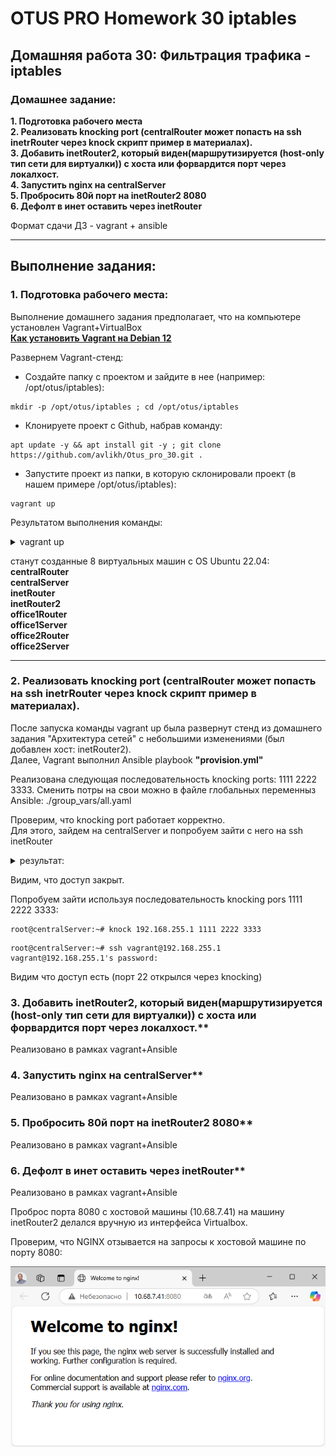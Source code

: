 # OTUS PRO Homework 30 iptables

## Домашняя работа 30: Фильтрация трафика - iptables

### Домашнее задание:
**1. Подготовка рабочего места**   
**2. Реализовать knocking port (centralRouter может попасть на ssh inetrRouter через knock скрипт пример в материалах).**   
**3. Добавить inetRouter2, который виден(маршрутизируется (host-only тип сети для виртуалки)) с хоста или форвардится порт через локалхост.**   
**4. Запустить nginx на centralServer**     
**5. Пробросить 80й порт на inetRouter2 8080**     
**6. Дефолт в инет оставить через inetRouter**
     
     
      
Формат сдачи ДЗ - vagrant + ansible  

---
## Выполнение задания:
### 1. Подготовка рабочего места:
Выполнение домашнего задания предполагает, что на компьютере установлен Vagrant+VirtualBox   
**[Как установить Vagrant на Debian 12](https://github.com/avlikh/Install_Vagrant_Debian12/blob/main/README.md)**   

Развернем Vagrant-стенд:
  - Создайте папку с проектом и зайдите в нее (например: /opt/otus/iptables):
```
mkdir -p /opt/otus/iptables ; cd /opt/otus/iptables
```
  - Клонируете проект с Github, набрав команду:
```
apt update -y && apt install git -y ; git clone https://github.com/avlikh/Otus_pro_30.git .
```
  - Запустите проект из папки, в которую склонировали проект (в нашем примере /opt/otus/iptables):
```
vagrant up
```
Результатом выполнения команды: 
<details>
<summary> vagrant up</summary> 

```
root@deb4likh:/opt/otus/iptables# vagrant up
Bringing machine 'inetRouter' up with 'virtualbox' provider...
Bringing machine 'inetRouter2' up with 'virtualbox' provider...
Bringing machine 'centralRouter' up with 'virtualbox' provider...
Bringing machine 'centralServer' up with 'virtualbox' provider...
Bringing machine 'office1Router' up with 'virtualbox' provider...
Bringing machine 'office1Server' up with 'virtualbox' provider...
Bringing machine 'office2Router' up with 'virtualbox' provider...
Bringing machine 'office2Server' up with 'virtualbox' provider...
==> inetRouter: You assigned a static IP ending in ".1" or ":1" to this machine.
==> inetRouter: This is very often used by the router and can cause the
==> inetRouter: network to not work properly. If the network doesn't work
==> inetRouter: properly, try changing this IP.
==> inetRouter: Importing base box 'bento/ubuntu-22.04'...
==> inetRouter: Matching MAC address for NAT networking...
==> inetRouter: You assigned a static IP ending in ".1" or ":1" to this machine.
==> inetRouter: This is very often used by the router and can cause the
==> inetRouter: network to not work properly. If the network doesn't work
==> inetRouter: properly, try changing this IP.
==> inetRouter: Checking if box 'bento/ubuntu-22.04' version '202407.23.0' is up to date...
==> inetRouter: A newer version of the box 'bento/ubuntu-22.04' for provider 'virtualbox' is
==> inetRouter: available! You currently have version '202407.23.0'. The latest is version
==> inetRouter: '202502.21.0'. Run `vagrant box update` to update.
==> inetRouter: Setting the name of the VM: iptables_inetRouter_1745471412869_98892
==> inetRouter: Clearing any previously set network interfaces...
==> inetRouter: Preparing network interfaces based on configuration...
    inetRouter: Adapter 1: nat
    inetRouter: Adapter 2: intnet
    inetRouter: Adapter 3: intnet
    inetRouter: Adapter 8: hostonly
==> inetRouter: Forwarding ports...
    inetRouter: 22 (guest) => 2222 (host) (adapter 1)
==> inetRouter: Running 'pre-boot' VM customizations...
==> inetRouter: Booting VM...
==> inetRouter: Waiting for machine to boot. This may take a few minutes...
    inetRouter: SSH address: 127.0.0.1:2222
    inetRouter: SSH username: vagrant
    inetRouter: SSH auth method: private key
    inetRouter: Warning: Connection reset. Retrying...
    inetRouter: Warning: Remote connection disconnect. Retrying...
    inetRouter:
    inetRouter: Vagrant insecure key detected. Vagrant will automatically replace
    inetRouter: this with a newly generated keypair for better security.
    inetRouter:
    inetRouter: Inserting generated public key within guest...
    inetRouter: Removing insecure key from the guest if it's present...


.................

==> office2Server: Fixed port collision for 22 => 2222. Now on port 2206.
==> office2Server: Clearing any previously set network interfaces...
==> office2Server: Preparing network interfaces based on configuration...
    office2Server: Adapter 1: nat
    office2Server: Adapter 2: intnet
    office2Server: Adapter 8: hostonly
==> office2Server: Forwarding ports...
    office2Server: 22 (guest) => 2206 (host) (adapter 1)
==> office2Server: Running 'pre-boot' VM customizations...
==> office2Server: Booting VM...
==> office2Server: Waiting for machine to boot. This may take a few minutes...
    office2Server: SSH address: 127.0.0.1:2206
    office2Server: SSH username: vagrant
    office2Server: SSH auth method: private key
    office2Server: Warning: Connection reset. Retrying...
    office2Server: Warning: Remote connection disconnect. Retrying...
    office2Server:
    office2Server: Vagrant insecure key detected. Vagrant will automatically replace
    office2Server: this with a newly generated keypair for better security.
    office2Server:
    office2Server: Inserting generated public key within guest...
    office2Server: Removing insecure key from the guest if it's present...
    office2Server: Key inserted! Disconnecting and reconnecting using new SSH key...
==> office2Server: Machine booted and ready!
==> office2Server: Checking for guest additions in VM...
    office2Server: The guest additions on this VM do not match the installed version of
    office2Server: VirtualBox! In most cases this is fine, but in rare cases it can
    office2Server: prevent things such as shared folders from working properly. If you see
    office2Server: shared folder errors, please make sure the guest additions within the
    office2Server: virtual machine match the version of VirtualBox you have installed on
    office2Server: your host and reload your VM.
    office2Server:
    office2Server: Guest Additions Version: 7.0.18
    office2Server: VirtualBox Version: 7.1
==> office2Server: Setting hostname...
==> office2Server: Configuring and enabling network interfaces...
==> office2Server: Mounting shared folders...
    office2Server: /opt/otus/iptables => /vagrant
==> office2Server: Running provisioner: shell...
    office2Server: Running: inline script
==> office2Server: Running provisioner: ansible...
    office2Server: Running ansible-playbook...

PLAY [all] *********************************************************************

TASK [Gathering Facts] *********************************************************
ok: [inetRouter2]
ok: [centralServer]
ok: [office2Router]
ok: [centralRouter]
ok: [office1Router]
ok: [office2Server]
ok: [office1Server]
ok: [inetRouter]

TASK [Installing traceroute and curl packages on hosts] ************************
changed: [centralRouter]
changed: [office1Router]
changed: [centralServer]
changed: [inetRouter2]
changed: [office2Router]
changed: [office2Server]
changed: [office1Server]
changed: [inetRouter]

TASK [Installing knockd package on centralServer and inetRouter] ***************
skipping: [inetRouter2]
skipping: [office2Router]
skipping: [office1Router]
skipping: [centralRouter]
skipping: [office1Server]
skipping: [office2Server]
changed: [centralServer]
changed: [inetRouter]

TASK [Installing NGINX on centralServer] ***************************************
skipping: [inetRouter2]
skipping: [office2Router]
skipping: [office1Router]
skipping: [centralRouter]
skipping: [office1Server]
skipping: [inetRouter]
skipping: [office2Server]
changed: [centralServer]

TASK [Set up forward packages across routers] **********************************
skipping: [inetRouter2]
skipping: [centralServer]
skipping: [office2Router]
skipping: [office1Router]
skipping: [centralRouter]
skipping: [office1Server]
skipping: [inetRouter]
skipping: [office2Server]

TASK [Disabling default route on all hosts except inetRouter and inetRouter2] ***
skipping: [inetRouter2]
changed: [centralServer]
changed: [office1Server]
skipping: [inetRouter]
changed: [office2Router]
changed: [office1Router]
changed: [office2Server]
changed: [centralRouter]

TASK [Route configuring on hosts] **********************************************
changed: [office2Router]
changed: [centralServer]
changed: [office1Router]
changed: [centralRouter]
changed: [office1Server]
changed: [office2Server]
changed: [inetRouter]
changed: [inetRouter2]

PLAY [Configuring inetRouter] **************************************************

TASK [Gathering Facts] *********************************************************
ok: [inetRouter]

TASK [Disabling ufw service] ***************************************************
changed: [inetRouter]

TASK [Installing iptables-persistent service] **********************************
changed: [inetRouter]

TASK [Set up NAT] **************************************************************
changed: [inetRouter]

TASK [Configuring SSH service] *************************************************
ok: [inetRouter]

TASK [Restarting SSH service] **************************************************
changed: [inetRouter]

TASK [Turn on cnockd] **********************************************************
changed: [inetRouter]

TASK [Make /etc/systemd/system/knockd.service] *********************************
changed: [inetRouter]

TASK [Change config /etc/knockd.conf] ******************************************
changed: [inetRouter]

TASK [Start knockd service] ****************************************************
changed: [inetRouter]

PLAY [Configuring inetRouter2] *************************************************

TASK [Gathering Facts] *********************************************************
ok: [inetRouter2]

TASK [Disabling ufw service] ***************************************************
changed: [inetRouter2]

TASK [Installing iptables-persistent service] **********************************
changed: [inetRouter2]

TASK [Set up NAT] **************************************************************
changed: [inetRouter2]

PLAY RECAP *********************************************************************
centralRouter              : ok=4    changed=3    unreachable=0    failed=0    skipped=3    rescued=0    ignored=0
centralServer              : ok=6    changed=5    unreachable=0    failed=0    skipped=1    rescued=0    ignored=0
inetRouter                 : ok=14   changed=11   unreachable=0    failed=0    skipped=3    rescued=0    ignored=0
inetRouter2                : ok=7    changed=5    unreachable=0    failed=0    skipped=4    rescued=0    ignored=0
office1Router              : ok=4    changed=3    unreachable=0    failed=0    skipped=3    rescued=0    ignored=0
office1Server              : ok=4    changed=3    unreachable=0    failed=0    skipped=3    rescued=0    ignored=0
office2Router              : ok=4    changed=3    unreachable=0    failed=0    skipped=3    rescued=0    ignored=0
office2Server              : ok=4    changed=3    unreachable=0    failed=0    skipped=3    rescued=0    ignored=0


```
</details>

станут созданные 8 виртуальных машин с OS Ubuntu 22.04: 
**centralRouter**     
**centralServer**     
**inetRouter**     
**inetRouter2**     
**office1Router**     
**office1Server**     
**office2Router**     
**office2Server**
     
---
### 2. Реализовать knocking port (centralRouter может попасть на ssh inetrRouter через knock скрипт пример в материалах).
После запуска команды vagrant up была развернут стенд из домашнего задания "Архитектура сетей" с небольшими изменениями (был добавлен хост: inetRouter2).     
Далее, Vagrant выполнил Ansible playbook **"provision.yml"** 
      
Реализована следующая последовательность  knocking ports: 1111 2222 3333. Сменить потры на свои можно в файле глобальных переменныз Ansible: ./group_vars/all.yaml     
     
Проверим, что knocking port работает корректно.     
Для этого, зайдем на centralServer и попробуем зайти с него на ssh inetRouter

<details>
<summary> результат: </summary>

```
root@deb4likh:/opt/otus/iptables# vagrant ssh centralServer
Welcome to Ubuntu 22.04.4 LTS (GNU/Linux 5.15.0-116-generic x86_64)

 * Documentation:  https://help.ubuntu.com
 * Management:     https://landscape.canonical.com
 * Support:        https://ubuntu.com/pro

 System information as of Thu Apr 24 12:30:23 PM UTC 2025

  System load:           0.0
  Usage of /:            13.2% of 30.34GB
  Memory usage:          24%
  Swap usage:            0%
  Processes:             133
  Users logged in:       0
  IPv4 address for eth0: 10.0.2.15
  IPv6 address for eth0: fd00::a00:27ff:fec8:9864


This system is built by the Bento project by Chef Software
More information can be found at https://github.com/chef/bento

Use of this system is acceptance of the OS vendor EULA and License Agreements.
Last login: Thu Apr 24 05:22:59 2025 from 10.0.2.2
vagrant@centralServer:~$ sudo -i
root@centralServer:~# ssh vagrant@192.168.255.1
ssh: connect to host 192.168.255.1 port 22: Connection timed out
```
</details>

Видим, что доступ закрыт.    

Попробуем зайти используя последовательность knocking pors 1111 2222 3333:

```
root@centralServer:~# knock 192.168.255.1 1111 2222 3333
```
```
root@centralServer:~# ssh vagrant@192.168.255.1
vagrant@192.168.255.1's password: 
```
     
Видим что доступ есть (порт 22 открылся через knocking)
     
     
### 3. Добавить inetRouter2, который виден(маршрутизируется (host-only тип сети для виртуалки)) с хоста или форвардится порт через локалхост.**   
Реализовано в рамках vagrant+Ansible     
     
### 4. Запустить nginx на centralServer**     
Реализовано в рамках vagrant+Ansible    

### 5. Пробросить 80й порт на inetRouter2 8080**     
Реализовано в рамках vagrant+Ansible     
     
### 6. Дефолт в инет оставить через inetRouter**
Реализовано в рамках vagrant+Ansible     

Проброс порта 8080 с хостовой машины (10.68.7.41) на машину inetRouter2 делался вручную из интерфейса Virtualbox.

Проверим, что NGINX отзывается на запросы к хостовой машине по порту 8080:

![image](https://github.com/avlikh/Otus_pro_30/blob/main/nginx.png)
